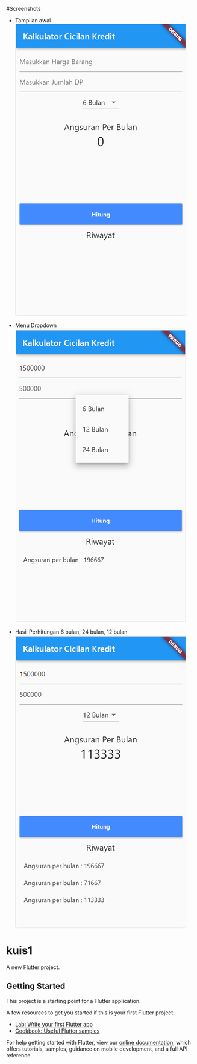 #Screenshots

- Tampilan awal<br>
![screenshots](image/ss1.PNG)

- Menu Dropdown <br>
![screenshots](image/ss2.PNG)

- Hasil Perhitungan 6 bulan, 24 bulan, 12 bulan <br>
![screenshots](image/ss3.PNG)

# kuis1

A new Flutter project.

## Getting Started

This project is a starting point for a Flutter application.

A few resources to get you started if this is your first Flutter project:

- [Lab: Write your first Flutter app](https://flutter.dev/docs/get-started/codelab)
- [Cookbook: Useful Flutter samples](https://flutter.dev/docs/cookbook)

For help getting started with Flutter, view our
[online documentation](https://flutter.dev/docs), which offers tutorials,
samples, guidance on mobile development, and a full API reference.
